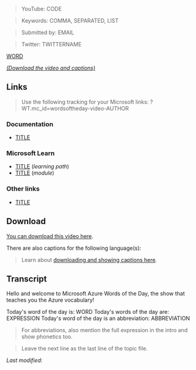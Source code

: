 > YouTube: CODE

> Keywords: COMMA, SEPARATED, LIST

> Submitted by: EMAIL

> Twitter: TWITTERNAME

[WORD](/topic/WORD)

<!-- YOUTUBEEMBED -->

[*(Download the video and captions)*](#download)

## Links

> Use the following tracking for your Microsoft links: ?WT.mc_id=wordsoftheday-video-AUTHOR

### Documentation

- [TITLE](LINK)

### Microsoft Learn

- [TITLE](LINK) (*learning path*)
- [TITLE](LINK) (*module*)

### Other links

- [TITLE](LINK)

<a id="download"></a>

## Download

[You can download this video here](<!-- DOWNLOAD -->).

There are also captions for the following language(s):

<!-- DOWNLOAD-CAPTIONS -->

> Learn about [downloading and showing captions here](/captions).

## Transcript

Hello and welcome to Microsoft Azure Words of the Day, the show that teaches you the Azure vocabulary!

Today's word of the day is: WORD
Today's words of the day are: EXPRESSION
Today's word of the day is an abbreviation: ABBREVIATION

> For abbreviations, also mention the full expression in the intro and show phonetics too.

> Leave the next line as the last line of the topic file.

*Last modified: <!-- DATETIME -->*